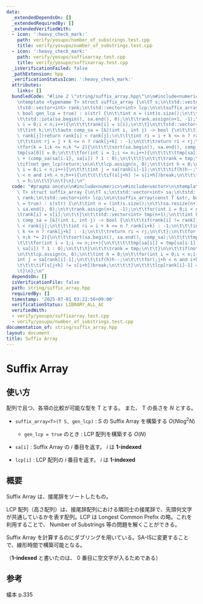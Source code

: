 ```yaml
---
data:
  _extendedDependsOn: []
  _extendedRequiredBy: []
  _extendedVerifiedWith:
  - icon: ':heavy_check_mark:'
    path: verify/yosupo/number_of_substrings.test.cpp
    title: verify/yosupo/number_of_substrings.test.cpp
  - icon: ':heavy_check_mark:'
    path: verify/yosupo/suffixarray.test.cpp
    title: verify/yosupo/suffixarray.test.cpp
  _isVerificationFailed: false
  _pathExtension: hpp
  _verificationStatusIcon: ':heavy_check_mark:'
  attributes:
    links: []
  bundledCode: "#line 2 \"string/suffix_array.hpp\"\n\n#include<numeric>\n#include<vector>\n\
    \ntemplate <typename T> struct suffix_array {\n\tT s;\n\tstd::vector<int> sa;\n\
    \tstd::vector<int> rank;\n\tstd::vector<int> lcp;\n\n\tsuffix_array(const T &str,\
    \ bool gen_lcp = true) : s(str) {\n\t\tint n = (int)s.size();\n\t\tsa.resize(n+1);\n\
    \t\tstd::iota(sa.begin(), sa.end(), 0);\n\t\trank.assign(n+1, -1);\n\t\tfor(int\
    \ i = 0;i < n;i++){\n\t\t\trank[i] = s[i];\n\t\t}\n\t\tstd::vector<int> tmp(n+1);\n\
    \t\tint k;\n\t\tauto comp_sa = [&](int i, int j) -> bool {\n\t\t\tif(rank[i] !=\
    \ rank[j])return rank[i] < rank[j];\n\t\t\tint ri = i + k <= n ? rank[i+k] : -1;\n\
    \t\t\tint rj = j + k <= n ? rank[j+k] : -1;\n\t\t\treturn ri < rj;\n\t\t};\n\t\
    \tfor(k = 1;k <= n;k *= 2){\n\t\t\tsort(sa.begin(), sa.end(), comp_sa);\n\t\t\t\
    tmp[sa[0]] = 0;\n\t\t\tfor(int i = 1;i <= n;i++){\n\t\t\t\ttmp[sa[i]] = tmp[sa[i-1]]\
    \ + (comp_sa(sa[i-1], sa[i]) ? 1 : 0);\n\t\t\t}\n\t\t\trank = tmp;\n\t\t}\n\n\t\
    \tif(not gen_lcp)return;\n\n\t\tlcp.assign(n, 0);\n\t\tint h = 0;\n\t\tfor(int\
    \ i = 0;i < n;i++){\n\t\t\tint j = sa[rank[i]-1];\n\t\t\tif(h)h--;\n\t\t\tfor(;j+h\
    \ < n and i+h < n;h++){\n\t\t\t\tif(s[j+h] != s[i+h])break;\n\t\t\t}\n\t\t\tlcp[rank[i]-1]\
    \ = h;\n\t\t}\n\t}\n};\n"
  code: "#pragma once\n\n#include<numeric>\n#include<vector>\n\ntemplate <typename\
    \ T> struct suffix_array {\n\tT s;\n\tstd::vector<int> sa;\n\tstd::vector<int>\
    \ rank;\n\tstd::vector<int> lcp;\n\n\tsuffix_array(const T &str, bool gen_lcp\
    \ = true) : s(str) {\n\t\tint n = (int)s.size();\n\t\tsa.resize(n+1);\n\t\tstd::iota(sa.begin(),\
    \ sa.end(), 0);\n\t\trank.assign(n+1, -1);\n\t\tfor(int i = 0;i < n;i++){\n\t\t\
    \trank[i] = s[i];\n\t\t}\n\t\tstd::vector<int> tmp(n+1);\n\t\tint k;\n\t\tauto\
    \ comp_sa = [&](int i, int j) -> bool {\n\t\t\tif(rank[i] != rank[j])return rank[i]\
    \ < rank[j];\n\t\t\tint ri = i + k <= n ? rank[i+k] : -1;\n\t\t\tint rj = j +\
    \ k <= n ? rank[j+k] : -1;\n\t\t\treturn ri < rj;\n\t\t};\n\t\tfor(k = 1;k <=\
    \ n;k *= 2){\n\t\t\tsort(sa.begin(), sa.end(), comp_sa);\n\t\t\ttmp[sa[0]] = 0;\n\
    \t\t\tfor(int i = 1;i <= n;i++){\n\t\t\t\ttmp[sa[i]] = tmp[sa[i-1]] + (comp_sa(sa[i-1],\
    \ sa[i]) ? 1 : 0);\n\t\t\t}\n\t\t\trank = tmp;\n\t\t}\n\n\t\tif(not gen_lcp)return;\n\
    \n\t\tlcp.assign(n, 0);\n\t\tint h = 0;\n\t\tfor(int i = 0;i < n;i++){\n\t\t\t\
    int j = sa[rank[i]-1];\n\t\t\tif(h)h--;\n\t\t\tfor(;j+h < n and i+h < n;h++){\n\
    \t\t\t\tif(s[j+h] != s[i+h])break;\n\t\t\t}\n\t\t\tlcp[rank[i]-1] = h;\n\t\t}\n\
    \t}\n};\n"
  dependsOn: []
  isVerificationFile: false
  path: string/suffix_array.hpp
  requiredBy: []
  timestamp: '2025-07-01 03:22:56+09:00'
  verificationStatus: LIBRARY_ALL_AC
  verifiedWith:
  - verify/yosupo/suffixarray.test.cpp
  - verify/yosupo/number_of_substrings.test.cpp
documentation_of: string/suffix_array.hpp
layout: document
title: Suffix Array
---
```


# Suffix Array

## 使い方

配列で且つ、各項の比較が可能な型を T とする。
また、 T の長さを $N$ とする。

- ``suffix_array<T>(T S, gen_lcp)`` : S の Suffix Array を構築する $O(N \log^2 N)$
  - ``gen_lcp = true`` のとき : LCP 配列を構築する $O(N)$

- ``sa[i]`` : Suffix Array の $i$ 番目を返す。 $i$ は **1-indexed**
- ``lcp[i]`` : LCP 配列の $i$ 番目を返す。 $i$ は **1-indexed**


## 概要

Suffix Array は、接尾辞をソートしたもの。

LCP 配列（高さ配列）は、接尾辞配列における隣同士の接尾辞で、先頭何文字が共通しているかを表す配列。LCP は Longest Common Prefix の略。これを利用することで、 Number of Substrings 等の問題を解くことができる。

Suffix Array を計算するのにダブリングを用いている。SA-ISに変更することで、線形時間で構築可能となる。

（**1-indexed** と書いたのは、 $0$ 番目に空文字が入るためである）

## 参考

蟻本 p.335
